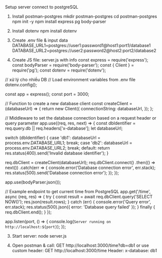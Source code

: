 Setup server connect to postgreSQL

1. Install postman-postgres
mkdir postman-postgres
cd postman-postgres
npm init -y
npm install express pg body-parser

2. Install dotenv
npm install dotenv

3. Create .env file & input data
DATABASE_URL1=postgres://user1:password1@host1:port1/database1
DATABASE_URL2=postgres://user2:password2@host2:port2/database2

4. Create JS file: server.js with info
const express = require('express');
const bodyParser = require('body-parser');
const { Client } = require('pg');
const dotenv = require('dotenv');

// xử lý cho nhiều DB
// Load environment variables from .env file
dotenv.config();

const app = express();
const port = 3000;

// Function to create a new database client
const createClient = (databaseUrl) => {
  return new Client({
    connectionString: databaseUrl,
  });
};

// Middleware to set the database connection based on a request header or query parameter
app.use((req, res, next) => {
  const dbIdentifier = req.query.db || req.headers['x-database'];
  let databaseUrl;

  switch (dbIdentifier) {
    case 'db1':
      databaseUrl = process.env.DATABASE_URL1;
      break;
    case 'db2':
      databaseUrl = process.env.DATABASE_URL2;
      break;
    default:
      return res.status(400).send('Invalid database identifier');
  }

  req.dbClient = createClient(databaseUrl);
  req.dbClient.connect()
    .then(() => next())
    .catch(err => {
      console.error('Database connection error', err.stack);
      res.status(500).send('Database connection error');
    });
});

app.use(bodyParser.json());

// Example endpoint to get current time from PostgreSQL
app.get('/time', async (req, res) => {
  try {
    const result = await req.dbClient.query('SELECT NOW()');
    res.json(result.rows);
  } catch (err) {
    console.error('Query error', err.stack);
    res.status(500).json({ error: 'Database query failed' });
  } finally {
    req.dbClient.end();
  }
});

app.listen(port, () => {
  console.log(`Server running on http://localhost:${port}`);
});

3. Start server:
node server.js

4. Open postman & call:
GET http://localhost:3000/time?db=db1
or use custom header:
GET http://localhost:3000/time
Header: x-database: db1
